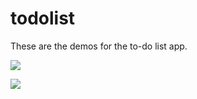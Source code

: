 # todolist

These are the demos for the to-do list app.


![](https://github.com/wenjialu/todolist-app/blob/main/todo-list-demo1.gif)

![](https://github.com/wenjialu/todolist-app/blob/main/todo-list-demo2.gif)
